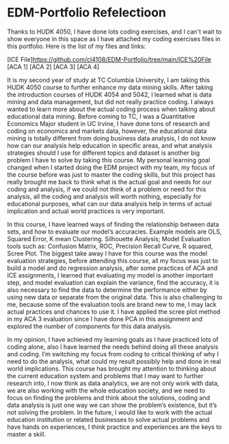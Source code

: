 # EDM-Portfolio Refelectioon 
Thanks to HUDK 4050, I have done lots coding exercises, and I can't wait to show everyone in this space as I have attached my coding exercises files in this portfolio.
Here is the list of my files and links:

[ICE File]https://github.com/cl4108/EDM-Portfolio/tree/main/ICE%20File
[ACA 1]
[ACA 2]
[ACA 3]
[ACA 4]


It is my second year of study at TC Columbia University, I am taking this HUDK 4050 course to further enhance my data mining skills. After taking the introduction courses of HUDK 4054 and 5042, I learned what is data mining and data management, but did not really practice coding. I always wanted to learn more about the actual coding process when talking about educational data mining. Before coming to TC, I was a Quantitative Economics Major student in UC Irvine, I have done tons of research and coding on economics and markets data, however, the educational data mining is totally different from doing business data analysis, I do not know how can our analysis help education in specific areas, and what analysis strategies should I use for different topics and dataset is another big problem I have to solve by taking this course. My personal learning goal changed when I started doing the EDM project with my team, my focus of the course before was just to master the coding skills, but this project has really brought me back to think what is the actual goal and needs for our coding and analysis, if we could not think of a problem or need for this analysis, all the coding and analysis will worth nothing, especially for educational purposes, what can our data analysis help in terms of actual implication and actual world practices is very important. 

In this course, I have learned ways of finding the relationship between data sets, and how to evaluate our model’s accuracies. Example models are OLS, Squared Error, K mean Clustering. Silhouette Analysis; Model Evaluation tools such as: Confusion Matrix, ROC, Precision Recall Curve, R squared, Scree Plot. The biggest take away I have for this course was the model evaluation strategies, before attending this course, all my focus was just to build a model and do regression analysis, after some practices of ACA and ICE assignments, I learned that evaluating my model is another important step, and model evaluation can explain the variance, find the accuracy, it is also necessary to find the data to determine the performance either by using new data or separate from the original data. This is also challenging to me, because some of the evaluation tools are brand new to me, I may lack actual practices and chances to use it. I have applied the scree plot method in my ACA 3 evaluation since I have done PCA in this assignment and explored the number of components for this data analysis. 

In my opinion, I have achieved my learning goals as I have practiced lots of coding alone, also I have learned the needs behind doing all these analysis and coding. I’m switching my focus from coding to critical thinking of why I need to do the analysis, what could my result possibly help and done in real world implications. This course has brought my attention to thinking about the current education system and problems that I may want to further research into, I now think as data analytics, we are not only work with data, we are also working with the whole education society, and we need to focus on finding the problems and think about the solutions, coding and data analysis is just one way we can show the problem’s existence, but it’s not solving the problem. In the future, I would like to work with the actual education institution or related businesses to solve actual problems and have hands on experiences, I think practice and experiences are the keys to master a skill.  
